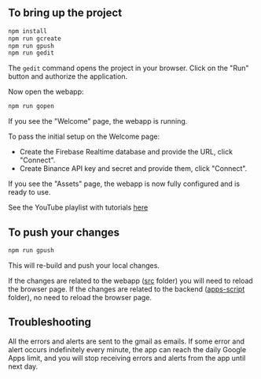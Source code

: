 ## To bring up the project

```bash
npm install
npm run gcreate
npm run gpush
npm run gedit
```

The `gedit` command opens the project in your browser. Click on the "Run" button and authorize the application.

Now open the webapp:

```bash
npm run gopen
```

If you see the "Welcome" page, the webapp is running.

To pass the initial setup on the Welcome page:

* Create the Firebase Realtime database and provide the URL, click "Connect".
* Create Binance API key and secret and provide them, click "Connect".

If you see the "Assets" page, the webapp is now fully configured and is ready to use.

See the YouTube playlist with tutorials [here](https://www.youtube.com/playlist?list=PLAiqSgC5hs1fcFglYk81W7hpNRJbqu0Ox)

## To push your changes

```bash
npm run gpush
```

This will re-build and push your local changes.

If the changes are related to the webapp ([src](./src) folder) you will need to reload the browser page.
If the changes are related to the backend ([apps-script](./apps-script) folder), no need to reload the browser page.

## Troubleshooting

All the errors and alerts are sent to the gmail as emails.
If some error and alert occurs indefinitely every minute, the app can reach the daily Google Apps limit,
and you will stop receiving errors and alerts from the app until next day.
